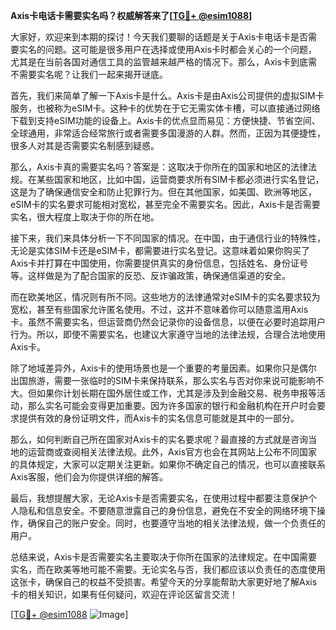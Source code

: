 **Axis卡电话卡需要实名吗？权威解答来了[[TG💪+ @esim1088](https://t.me/s/esim1088)]**

大家好，欢迎来到本期的探讨！今天我们要聊的话题是关于Axis卡电话卡是否需要实名的问题。这可能是很多用户在选择或使用Axis卡时都会关心的一个问题，尤其是在当前各国对通信工具的监管越来越严格的情况下。那么，Axis卡到底需不需要实名呢？让我们一起来揭开谜底。

首先，我们来简单了解一下Axis卡是什么。Axis卡是由Axis公司提供的虚拟SIM卡服务，也被称为eSIM卡。这种卡的优势在于它无需实体卡槽，可以直接通过网络下载到支持eSIM功能的设备上。Axis卡的优点显而易见：方便快捷、节省空间、全球通用，非常适合经常旅行或者需要多国漫游的人群。然而，正因为其便捷性，很多人对其是否需要实名制感到疑惑。

那么，Axis卡真的需要实名吗？答案是：这取决于你所在的国家和地区的法律法规。在某些国家和地区，比如中国，运营商要求所有SIM卡都必须进行实名登记，这是为了确保通信安全和防止犯罪行为。但在其他国家，如美国、欧洲等地区，eSIM卡的实名要求可能相对宽松，甚至完全不需要实名。因此，Axis卡是否需要实名，很大程度上取决于你的所在地。

接下来，我们来具体分析一下不同国家的情况。在中国，由于通信行业的特殊性，无论是实体SIM卡还是eSIM卡，都需要进行实名登记。这意味着如果你购买了Axis卡并打算在中国使用，你需要提供真实的身份信息，包括姓名、身份证号等。这样做是为了配合国家的反恐、反诈骗政策，确保通信渠道的安全。

而在欧美地区，情况则有所不同。这些地方的法律通常对eSIM卡的实名要求较为宽松，甚至有些国家允许匿名使用。不过，这并不意味着你可以随意滥用Axis卡。虽然不需要实名，但运营商仍然会记录你的设备信息，以便在必要时追踪用户行为。所以，即使不需要实名，也建议大家遵守当地的法律法规，合理合法地使用Axis卡。

除了地域差异外，Axis卡的使用场景也是一个重要的考量因素。如果你只是偶尔出国旅游，需要一张临时的SIM卡来保持联系，那么实名与否对你来说可能影响不大。但如果你计划长期在国外居住或工作，尤其是涉及到金融交易、税务申报等活动，那么实名可能会变得更加重要。因为许多国家的银行和金融机构在开户时会要求提供有效的身份证明文件，而Axis卡的实名信息可能就是其中的一部分。

那么，如何判断自己所在国家对Axis卡的实名要求呢？最直接的方式就是咨询当地的运营商或查阅相关法律法规。此外，Axis官方也会在其网站上公布不同国家的具体规定，大家可以定期关注更新。如果你不确定自己的情况，也可以直接联系Axis客服，他们会为你提供详细的解答。

最后，我想提醒大家，无论Axis卡是否需要实名，在使用过程中都要注意保护个人隐私和信息安全。不要随意泄露自己的身份信息，避免在不安全的网络环境下操作，确保自己的账户安全。同时，也要遵守当地的相关法律法规，做一个负责任的用户。

总结来说，Axis卡是否需要实名主要取决于你所在国家的法律规定。在中国需要实名，而在欧美等地可能不需要。无论实名与否，我们都应该以负责任的态度使用这张卡，确保自己的权益不受损害。希望今天的分享能帮助大家更好地了解Axis卡的相关知识，如果有任何疑问，欢迎在评论区留言交流！

[[TG💪+ @esim1088](https://t.me/s/esim1088) ![Image](https://i.postimg.cc/4NQfJmqS/Snipaste-2025-05-13-00-14-12.png)]